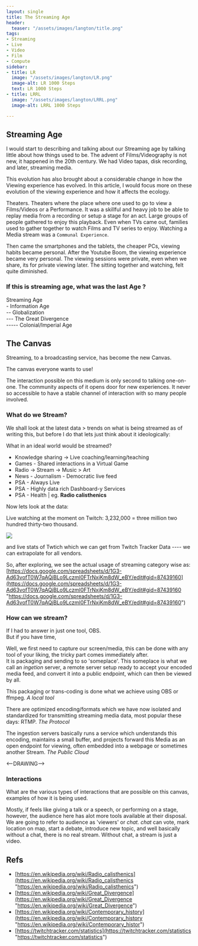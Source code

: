 ```yaml
---
layout: single
title: The Streaming Age
header:
  teaser: "/assets/images/langton/title.png"
tags:
- Streaming
- Live
- Video
- Film
- Compute
sidebar:
- title: LR
  image: "/assets/images/langton/LR.png"
  image-alt: LR 1000 Steps
  text: LR 1000 Steps
- title: LRRL
  image: "/assets/images/langton/LRRL.png"
  image-alt: LRRL 1000 Steps

---
```

## Streaming Age

I would start to describing and talking about our Streaming age by talking little about how things used to be. The advent of Films/Videography is not new, it happened in the 20th century. We had Video tapas, disk recording, and later, streaming media.

This evolution has also brought about a considerable change in how the Viewing experience has evolved. In this article, I would focus more on these evolution of the viewing experience and how it affects the ecology.

Theaters. Theaters where the place where one used to go to view a Films/Videos or a Performance. It was a skillful and heavy job to be able to replay media from a recording or setup a stage for an act. Large groups of people gathered to enjoy this playback. Even when TVs came out, families used to gather together to watch Films and TV series to enjoy. Watching a Media stream was a `Communal Experience`.

Then came the smartphones and the tablets, the cheaper PCs, viewing habits became personal. After the Youtube Boom, the viewing experience became very personal. The viewing sessions were private, even when we share, its for private viewing later. The sitting together and watching, felt quite diminished.

### If this is streaming age, what was the last Age ?

Streaming Age  
\- Information Age  
\-- Globalization  
\--- The Great Divergence  
\----- Colonial/Imperial Age

## The Canvas

Streaming, to a broadcasting service, has become the new Canvas.

The canvas everyone wants to use!

The interaction possible on this medium is only second to talking one-on-one. The community aspects of it opens door for new experiences. It never so accessible to have a stable channel of interaction with so many people involved.

### What do we Stream?

We shall look at the latest data > trends on what is being streamed as of writing this, but before I do that lets just think about it ideologically:

What in an ideal world would be streamed?

* Knowledge sharing -> Live coaching/learning/teaching
* Games - Shared interactions in a Virtual Game
* Radio -> Stream ->  Music > Art
* News - Journalism - Democratic live feed
* PSA - Always Live
* PSA - Highly data rich Dashboard-y Services
* PSA - Health | eg. **Radio calisthenics**

Now lets look at the data:

Live watching at the moment on Twitch: 3,232,000 = three million two hundred thirty-two thousand.

![](https://www.digitaltveurope.com/files/2020/05/Live-Streaming-State-of-Stream-April-2020-.png)

and live stats of Twtich which we can get from Twitch Tracker Data ---- we can extrapolate for all vendors.

So, after exploring, we see the actual usage of streaming category wise as:  
[https://docs.google.com/spreadsheets/d/1G3-Ad63vofT0W7qAQjBLo9Lczml0FTrNxjKm8dW_eBY/edit#gid=87439160](https://docs.google.com/spreadsheets/d/1G3-Ad63vofT0W7qAQjBLo9Lczml0FTrNxjKm8dW_eBY/edit#gid=87439160 "https://docs.google.com/spreadsheets/d/1G3-Ad63vofT0W7qAQjBLo9Lczml0FTrNxjKm8dW_eBY/edit#gid=87439160")

### How can we stream?

If I had to answer in just one tool, OBS.  
But if you have time,

Well, we first need to capture our screen/media, this can be done with any tool of your liking, the tricky part comes immediately after.  
It is packaging and sending to so 'someplace'. This someplace is what we call an _ingetion_ server, a remote server setup ready to accept your encoded media feed, and convert it into a public endpoint, which can then be viewed by all.

This packaging or trans-coding is done what we achieve using OBS or ffmpeg. _A local tool_

There are optimized encoding/formats which we have now isolated and standardized for transmitting streaming media data, most popular these days: RTMP. _The Protocol_

The ingestion servers basically runs a service which understands this encoding, maintains a small buffer, and projects forward this Media as an open endpoint for viewing, often embedded into a webpage or sometimes another Stream. _The Public Cloud_

<--DRAWING-->

### Interactions

What are the various types of interactions that are possible on this canvas, examples of how it is being used.

Mostly, if feels like giving a talk or a speech, or performing on a stage, however, the audience here has alot more tools available at their disposal.   
We are going to refer to audience as 'viewers' or _chat. chat_ can vote, mark location on map, start a debate, introduce new topic, and well basically without a chat, there is no real stream. Without chat, a stream is just a video. 

## Refs

* [https://en.wikipedia.org/wiki/Radio_calisthenics](https://en.wikipedia.org/wiki/Radio_calisthenics "https://en.wikipedia.org/wiki/Radio_calisthenics")
* [https://en.wikipedia.org/wiki/Great_Divergence](https://en.wikipedia.org/wiki/Great_Divergence "https://en.wikipedia.org/wiki/Great_Divergence")
* [https://en.wikipedia.org/wiki/Contemporary_history](https://en.wikipedia.org/wiki/Contemporary_history "https://en.wikipedia.org/wiki/Contemporary_histor")
* [https://twitchtracker.com/statistics](https://twitchtracker.com/statistics "https://twitchtracker.com/statistics")